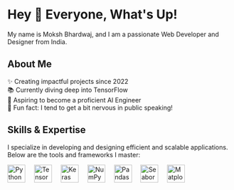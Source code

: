 <h1 align="left">Hey 👋 Everyone, What's Up!</h1>

<p align="left">My name is Moksh Bhardwaj, and I am a passionate Web Developer and Designer from India.</p>

<h2 align="left">About Me</h2>

<p align="left">
✨ Creating impactful projects since 2022<br>
📚 Currently diving deep into TensorFlow<br>
🎯 Aspiring to become a proficient AI Engineer<br>
🎲 Fun fact: I tend to get a bit nervous in public speaking!
</p>

<h2 align="left">Skills & Expertise</h2>

<p align="left">
I specialize in developing and designing efficient and scalable applications. Below are the tools and frameworks I master:
</p>

<div align="left">
  <img src="https://cdn.jsdelivr.net/gh/devicons/devicon/icons/python/python-original.svg" height="40" alt="Python logo" />
  <img width="12" />
  <img src="https://cdn.jsdelivr.net/gh/devicons/devicon/icons/tensorflow/tensorflow-original.svg" height="40" alt="TensorFlow logo" />
  <img width="12" />
  <img src="https://cdn.jsdelivr.net/gh/devicons/devicon/icons/keras/keras-original.svg" height="40" alt="Keras logo" />
  <img width="12" />
  <img src="https://cdn.jsdelivr.net/gh/devicons/devicon/icons/numpy/numpy-original.svg" height="40" alt="NumPy logo" />
  <img width="12" />
  <img src="https://cdn.jsdelivr.net/gh/devicons/devicon/icons/pandas/pandas-original.svg" height="40" alt="Pandas logo" />
  <img width="12" />
  <img src="https://cdn.jsdelivr.net/gh/devicons/devicon/icons/seaborn/seaborn-original.svg" height="40" alt="Seaborn logo" />
  <img width="12" />
  <img src="https://cdn.jsdelivr.net/gh/devicons/devicon/icons/matplotlib/matplotlib-original.svg" height="40" alt="Matplotlib logo" />
</div>
